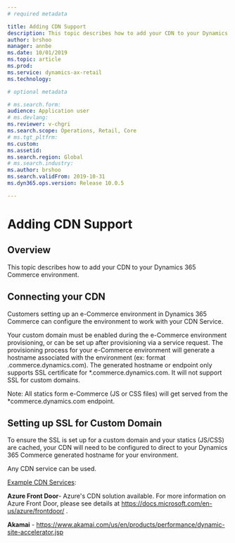 ```yaml
---
# required metadata

title: Adding CDN Support
description: This topic describes how to add your CDN to your Dynamics 365 Commerce environment.
author: brshoo
manager: annbe
ms.date: 10/01/2019
ms.topic: article
ms.prod: 
ms.service: dynamics-ax-retail
ms.technology: 

# optional metadata

# ms.search.form: 
audience: Application user
# ms.devlang: 
ms.reviewer: v-chgri
ms.search.scope: Operations, Retail, Core
# ms.tgt_pltfrm: 
ms.custom: 
ms.assetid: 
ms.search.region: Global
# ms.search.industry: 
ms.author: brshoo
ms.search.validFrom: 2019-10-31
ms.dyn365.ops.version: Release 10.0.5

---
```


# Adding CDN Support

## Overview

This topic describes how to add your CDN to your Dynamics 365 Commerce environment.

## Connecting your CDN

Customers setting up an e-Commerce environment in Dynamics 365 Commerce can configure the environment to work with your CDN Service. 

Your custom domain must be enabled during the e-Commerce environment provisioning, or can be set up after provisioning via a service request. The provisioning process for your e-Commerce environment will generate a hostname associated with the environment (ex: format <e-commerce-tenant-name>.commerce.dynamics.com). The generated hostname or endpoint only supports SSL certificate for *.commerce.dynamics.com. It will not support SSL for custom domains.

Note: All statics form e-Commerce (JS or CSS files) will get served from the *commerce.dynamics.com endpoint.

## Setting up SSL for Custom Domain

To ensure the SSL is set up for a custom domain and your statics (JS/CSS) are cached, your CDN will need to be configured to direct to your Dynamics 365 Commerce generated hostname for your environment.

Any CDN service can be used. 

<u>Example CDN Services</u>: 

**Azure Front Door**- Azure's CDN solution available. For more information on Azure Front Door, please see details at https://docs.microsoft.com/en-us/azure/frontdoor/ .

**Akamai** - https://www.akamai.com/us/en/products/performance/dynamic-site-accelerator.jsp



